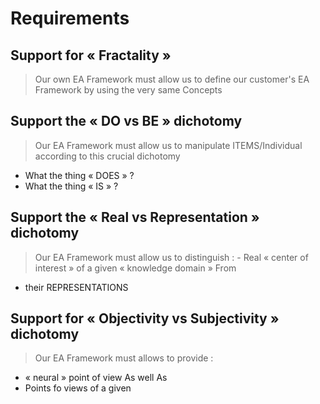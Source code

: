 # Requirements


## Support for « Fractality » 
> Our own EA Framework must allow us to define our customer's EA Framework by using the very same Concepts

## Support the « DO vs BE » dichotomy 
> Our EA Framework must allow us to manipulate ITEMS/Individual according to this crucial dichotomy 
   - What the thing « DOES » ?
   - What the thing « IS » ?

## Support the « Real vs Representation » dichotomy 
> Our EA Framework must allow us to distinguish :
    - Real « center of interest » of a given « knowledge domain » 
    From
   -  their REPRESENTATIONS

## Support for « Objectivity vs Subjectivity » dichotomy 
> Our EA Framework must allows to provide :
   - « neural » point of view
As well As
   - Points fo views of a given 

